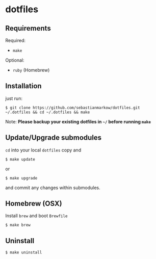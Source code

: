 # dotfiles

## Requirements

Required:

- `make`

Optional:

- `ruby` (Homebrew)

## Installation

just run:

    $ git clone https://github.com/sebastianmarkow/dotfiles.git ~/.dotfiles && cd ~/.dotfiles && make

Note: **Please backup your existing dotfiles in `~/` before running `make`**

## Update/Upgrade submodules
    
`cd` into your local `dotfiles` copy and

    $ make update

or
    
    $ make upgrade

and commit any changes within submodules.

## Homebrew (OSX)

Install `brew` and boot `Brewfile`

    $ make brew

## Uninstall

    $ make uninstall



